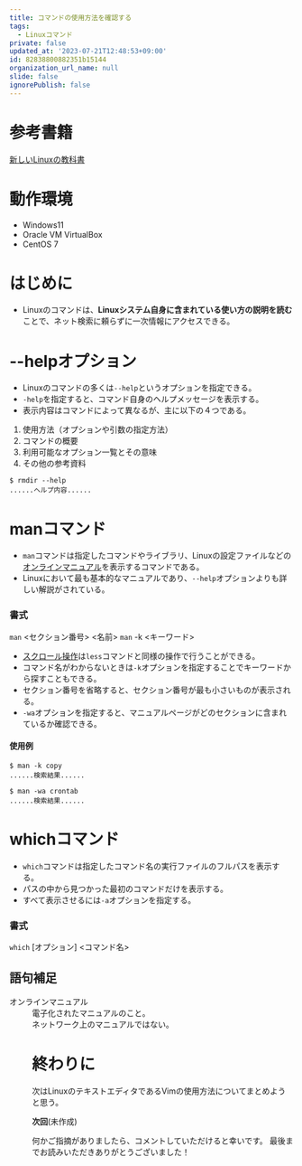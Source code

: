 ```yaml
---
title: コマンドの使用方法を確認する
tags:
  - Linuxコマンド
private: false
updated_at: '2023-07-21T12:48:53+09:00'
id: 82838800882351b15144
organization_url_name: null
slide: false
ignorePublish: false
---
```

# 参考書籍
[新しいLinuxの教科書](https://www.amazon.co.jp/%E6%96%B0%E3%81%97%E3%81%84Linux%E3%81%AE%E6%95%99%E7%A7%91%E6%9B%B8-%E4%B8%89%E5%AE%85-%E8%8B%B1%E6%98%8E/dp/4797380942/ref=sr_1_1?adgrpid=117229375656&hvadid=655144332605&hvdev=c&hvqmt=e&hvtargid=kwd-1152146940662&hydadcr=21814_13461165&jp-ad-ap=0&keywords=%E6%96%B0%E3%81%97%E3%81%84linux%E3%81%AE%E6%95%99%E7%A7%91%E6%9B%B8&qid=1688622508&sr=8-1)

# 動作環境
+ Windows11
+ Oracle VM VirtualBox
+ CentOS 7

# はじめに
+ Linuxのコマンドは、**Linuxシステム自身に含まれている使い方の説明を読む**ことで、ネット検索に頼らずに一次情報にアクセスできる。

# --helpオプション
+ Linuxのコマンドの多くは`--help`というオプションを指定できる。
+ `-help`を指定すると、コマンド自身のヘルプメッセージを表示する。
+ 表示内容はコマンドによって異なるが、主に以下の４つである。
 1. 使用方法（オプションや引数の指定方法）
 1. コマンドの概要
 1. 利用可能なオプション一覧とその意味
 1. その他の参考資料

~~~bash:rmdirコマンドのヘルプを表示
$ rmdir --help
......ヘルプ内容......
~~~

# manコマンド
+ `man`コマンドは指定したコマンドやライブラリ、Linuxの設定ファイルなどの[オンラインマニュアル][語句補足]を表示するコマンドである。
+ Linuxにおいて最も基本的なマニュアルであり、`--help`オプションよりも詳しい解説がされている。

### 書式
`man` <セクション番号> <名前>
`man` -k <キーワード>

+ [スクロール操作](https://qiita.com/sumisumi2000/items/820a8c16fdfa3ba58785#%E3%82%B9%E3%82%AF%E3%83%AD%E3%83%BC%E3%83%AB%E8%A1%A8%E7%A4%BA)は`less`コマンドと同様の操作で行うことができる。
+ コマンド名がわからないときは`-k`オプションを指定することでキーワードから探すこともできる。
+ セクション番号を省略すると、セクション番号が最も小さいものが表示される。
+ `-wa`オプションを指定すると、マニュアルページがどのセクションに含まれているか確認できる。

#### 使用例
~~~bash:コピー関連のマニュアルを検索
$ man -k copy
......検索結果......
~~~

~~~bash:セクション番号のリストを表示
$ man -wa crontab
......検索結果......
~~~

# whichコマンド
+ `which`コマンドは指定したコマンド名の実行ファイルのフルパスを表示する。
+ パスの中から見つかった最初のコマンドだけを表示する。
+ すべて表示させるには`-a`オプションを指定する。

### 書式
`which` [オプション] <コマンド名>


## 語句補足
<dt> オンラインマニュアル </dt>
<dd> 電子化されたマニュアルのこと。<dd>
<dd> ネットワーク上のマニュアルではない。<dd> 

# 終わりに

次はLinuxのテキストエディタであるVimの使用方法についてまとめようと思う。

**次回**(未作成)

何かご指摘がありましたら、コメントしていただけると幸いです。
最後までお読みいただきありがとうございました！

[語句補足]: #語句補足
